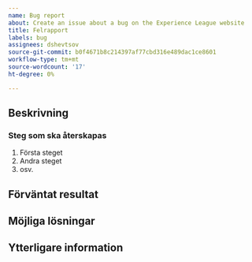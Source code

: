 ```yaml
---
name: Bug report
about: Create an issue about a bug on the Experience League website
title: Felrapport
labels: bug
assignees: dshevtsov
source-git-commit: b0f4671b8c214397af77cbd316e489dac1ce8601
workflow-type: tm+mt
source-wordcount: '17'
ht-degree: 0%

---
```



## Beskrivning

<!-- (REQUIRED) What is the issue or current behavior? -->

### Steg som ska återskapas

<!-- (OPTIONAL) What needs to be done to replicate this issue? You can provide your scenario in a Gist. -->

1. Första steget
1. Andra steget
1. osv.

## Förväntat resultat

<!-- (REQUIRED) What is the expected result or behavior after resolving this issue? -->

## Möjliga lösningar

<!-- (OPTIONAL) What would a solution for this issue look like? -->

## Ytterligare information

<!-- (OPTIONAL) What other information can you provide about this issue? -->

<!--
Thank you for taking the time to report this issue!
GitHub Issues in this repo should relate to this project's codebase.

Before submitting this issue, make sure you are complying with our Code of Conduct:
https://github.com/AdobeDocs/commerce-operations.en/blob/main/code-of-conduct.md

Issues that do not comply with our Code of Conduct or do not contain enough information may be closed at the maintainers' discretion.

Feel free to remove this section before creating this issue.
-->

